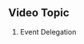 ## Video Topic [](https://www.youtube.com/watch?v=3wDARp0hEdY&list=PLHiZ4m8vCp9Nflbo9a0pZuLscG_Xc7DKq&index=25)

1. Event Delegation
